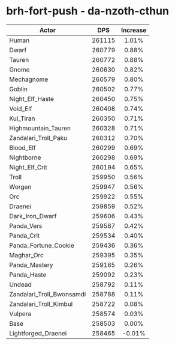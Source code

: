# brh-fort-push - da-nzoth-cthun
| Actor | DPS | Increase |
|---|:---:|:---:|
|Human|261115|1.01%|
|Dwarf|260779|0.88%|
|Tauren|260772|0.88%|
|Gnome|260630|0.82%|
|Mechagnome|260579|0.80%|
|Goblin|260502|0.77%|
|Night_Elf_Haste|260450|0.75%|
|Void_Elf|260408|0.74%|
|Kul_Tiran|260350|0.71%|
|Highmountain_Tauren|260328|0.71%|
|Zandalari_Troll_Paku|260312|0.70%|
|Blood_Elf|260299|0.69%|
|Nightborne|260298|0.69%|
|Night_Elf_Crit|260194|0.65%|
|Troll|259950|0.56%|
|Worgen|259947|0.56%|
|Orc|259922|0.55%|
|Draenei|259859|0.52%|
|Dark_Iron_Dwarf|259606|0.43%|
|Panda_Vers|259587|0.42%|
|Panda_Crit|259534|0.40%|
|Panda_Fortune_Cookie|259436|0.36%|
|Maghar_Orc|259395|0.35%|
|Panda_Mastery|259165|0.26%|
|Panda_Haste|259092|0.23%|
|Undead|258792|0.11%|
|Zandalari_Troll_Bwonsamdi|258788|0.11%|
|Zandalari_Troll_Kimbul|258722|0.08%|
|Vulpera|258574|0.03%|
|Base|258503|0.00%|
|Lightforged_Draenei|258465|-0.01%|
